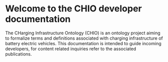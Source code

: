 # Welcome to the CHIO developer documentation

The CHarging Infrastructure Ontology (CHIO) is an ontology project aiming to
formalize terms and definitions associated with charging infrastructure of
battery electric vehicles. This documentation is intended to guide incoming
developers, for content related inquiries refer to the associated publications.


